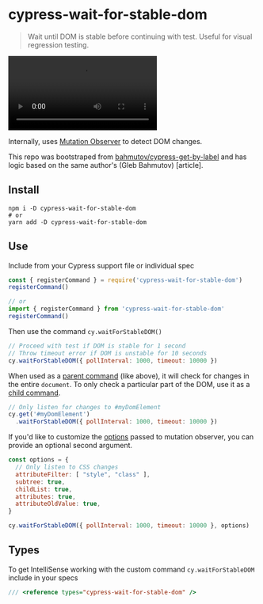 # cypress-wait-for-stable-dom

> Wait until DOM is stable before continuing with test. Useful for visual regression testing.

![](./demo.mp4)

Internally, uses [Mutation Observer] to detect DOM changes.

This repo was bootstraped from [bahmutov/cypress-get-by-label] and has logic based on the same author's (Gleb Bahmutov) [article].
## Install

```
npm i -D cypress-wait-for-stable-dom
# or
yarn add -D cypress-wait-for-stable-dom
```

## Use

Include from your Cypress support file or individual spec

```js
const { registerCommand } = require('cypress-wait-for-stable-dom')
registerCommand()

// or
import { registerCommand } from 'cypress-wait-for-stable-dom'
registerCommand()
```

Then use the command `cy.waitForStableDOM()`

```js
// Proceed with test if DOM is stable for 1 second
// Throw timeout error if DOM is unstable for 10 seconds
cy.waitForStableDOM({ pollInterval: 1000, timeout: 10000 })
```

When used as a [parent command] (like above), it will check for changes in the entire `document`. To only check a particular part of the DOM, use it as a [child command].

```js
// Only listen for changes to #myDomElement
cy.get('#myDomElement')
  .waitForStableDOM({ pollInterval: 1000, timeout: 10000 })
```

If you'd like to customize the [options] passed to mutation observer, you can provide an optional second argument.

```js
const options = {
  // Only listen to CSS changes
  attributeFilter: [ "style", "class" ],
  subtree: true,
  childList: true,
  attributes: true,
  attributeOldValue: true,
}

cy.waitForStableDOM({ pollInterval: 1000, timeout: 10000 }, options)
```

## Types

To get IntelliSense working with the custom command `cy.waitForStableDOM` include in your specs

```js
/// <reference types="cypress-wait-for-stable-dom" />
```

[Mutation Observer]: https://developer.mozilla.org/en-US/docs/Web/API/MutationObserver
[bahmutov/cypress-get-by-label]: https://github.com/bahmutov/cypress-get-by-label
[author]: https://glebbahmutov.com/blog/cypress-recurse
[parent command]: https://docs.cypress.io/api/cypress-api/custom-commands#Parent-Commands
[child command]: https://docs.cypress.io/api/cypress-api/custom-commands#Child-Commands
[options]: https://developer.mozilla.org/en-US/docs/Web/API/MutationObserver/observe#parameters